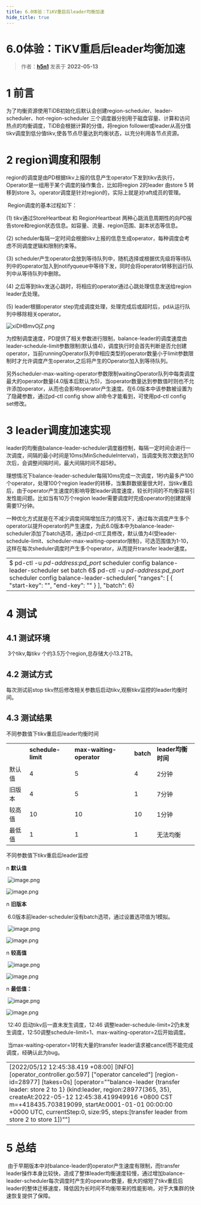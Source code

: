 ```yaml
---
title: 6.0体验：TiKV重启后leader均衡加速
hide_title: true
---
```


# 6.0体验：TiKV重启后leader均衡加速

> 作者：**[h5n1](https://tidb.net/u/h5n1/post/all)** 发表于  **2022-05-13**

# 1   前言

​    为了均衡资源使用TiDB初始化后默认会创建region-scheduler、leader-scheduler、hot-region-scheduler 三个调度器分别用于磁盘容量、计算和访问热点的均衡调度，TiDB会根据计算的分值，将region follower或leader从高分值tikv调度到低分值tikv,使各节点尽量达到均衡状态，以充分利用各节点资源。

# 2   region调度和限制

​     region的调度是由PD根据tikv上报的信息产生operator下发到tikv去执行，Operator是一组用于某个调度的操作集合，比如将region 2的leader 由store 5 转移到store 3。operator调度是针对region的，实际上就是对raft成员的管理。

​    Region调度的基本过程如下：

(1)  tikv通过StoreHeartbeat 和 RegionHeartbeat 两种心跳消息周期性的向PD报告store和region状态信息。如容量、流量、region范围、副本状态等信息。

(2)  scheduler每隔一定时间会根据tikv上报的信息生成operator，每种调度会考虑不同调度逻辑和限制约束等。

(3)  scheduler产生operator会放到等待队列中，随机选择或根据优先级将等待队列中的operator加入到notifyqueue中等待下发，同时会将operator转移到运行队列中从等待队列中删除。

(4)  之后等到tikv发送心跳时，将相应的operator通过心跳处理信息发送给region leader去处理。

(5)  leader根据operator step完成调度处理，处理完成后或超时后，pd从运行队列中移除相关operator。

![xiDHBmvOjZ.png](https://tidb-blog.oss-cn-beijing.aliyuncs.com/media/xiDHBmvOjZ-1652434271835.png)

​      为控制调度速度，PD提供了相关参数进行限制，balance-leader的调度速度由leader-schedule-limit参数限制(默认值4)，调度执行时会首先判断是否允创建operator，当前runningOperator队列中相应类型的operator数量小于limit参数限制时才允许调度产生operator,之后将产生的Operator加入到等待队列。

​    另外scheduler-max-waiting-operator参数限制waitingOperator队列中每类调度最大的operator数量(4.0版本后默认为5)，当operator数量达到参数值时则也不允许添加operator，从而也会影响operator产生速度。在6.0版本中该参数被设置为了隐藏参数，通过pd-ctl config show all命令才能看到，可使用pd-ctl config set修改。

# 3   leader调度加速实现

​    leader的均衡由balance-leader-scheduler调度器控制，每隔一定时间会进行一次调度，间隔的最小时间是10ms(MinScheduleInterval)，当调度失败次数达到10次后，会调整间隔时间，最大间隔时间不超5秒。

​    理想情况下balance-leader-scheduler每隔10ms完成一次调度，1秒内最多产100个operator，处理100个region leader的转移，当集群数据量很大时，当tikv重启后，由于operator产生速度的影响导致leader调度速度，较长时间的不均衡容易引发性能问题。比如当有10万个region leader需要调度时完成operator的创建就得需要17分钟。

​    一种优化方式就是在不减少调度间隔增加压力的情况下，通过每次调度产生多个operator以提升operator的产生速度，为此6.0版本中为balance-leader-scheduler添加了batch选项，通过pd-ctl工具修改，默认值为4(受leader-schedule-limit、scheduler-max-waiting-operator限制)，可选范围值为1-10，这样在每次sheduler调度时产生多个operator，从而提升transfer leader速度。

|                                                              |
| ------------------------------------------------------------ |
| $ pd-ctl -u *pd-address:pd_port* scheduler config balance-leader-scheduler set batch 6$ pd-ctl -u *pd-address:pd_port* scheduler config balance-leader-scheduler{ "ranges": [  {   "start-key": "",   "end-key": ""  } ], "batch": 6} |

# 4   测试

## 4.1  测试环境

​    3个tikv,每tikv 个约3.5万个region,总存储大小13.2TB。

## 4.2  测试方式

   每次测试前stop tikv然后修改相关参数后启动tikv,观察tikv监控的leader均衡时间。

## 4.3  测试结果

不同参数值下tikv重启后leader均衡时间

|        |                    |                          |           |                    |
| ------ | ------------------ | ------------------------ | --------- | ------------------ |
|        | **schedule-limit** | **max-waiting-operator** | **batch** | **leader均衡时间** |
| 默认值 | 4                  | 5                        | 4         | 2分钟              |
| 旧版本 | 4                  | 5                        | 1         | 7分钟              |
| 较高值 | 10                 | 10                       | 10        | 1分钟              |
| 最低值 | 1                  | 1                        | 1         | 无法均衡           |

 

不同参数值下tikv重启后leader监控

n **默认值**

​                                         ![image.png](https://tidb-blog.oss-cn-beijing.aliyuncs.com/media/image-1652431043722.png)    

![image.png](https://tidb-blog.oss-cn-beijing.aliyuncs.com/media/image-1652431053692.png)

n **旧版本**

​    6.0版本前leader-scheduler没有batch选项，通过设置选项值为1模拟。                                                                                                      

​                             ![image.png](https://tidb-blog.oss-cn-beijing.aliyuncs.com/media/image-1652431107149.png)

![image.png](https://tidb-blog.oss-cn-beijing.aliyuncs.com/media/image-1652431116948.png)

n **较高值**

​             ![image.png](https://tidb-blog.oss-cn-beijing.aliyuncs.com/media/image-1652431127744.png)

![image.png](https://tidb-blog.oss-cn-beijing.aliyuncs.com/media/image-1652431158583.png)

n **最低值：**

​                            ![image.png](https://tidb-blog.oss-cn-beijing.aliyuncs.com/media/image-1652431173046.png)      

![image.png](https://tidb-blog.oss-cn-beijing.aliyuncs.com/media/image-1652431189587.png)

​     12:40 启动tikv后一直未发生调度，12:46 调整leader-schedule-limit=2仍未发生调度，12:50调整schedule-limit=1、max-waiting-operator=2后开始调度。

​    当max-waiting-operator=1时有大量的transfer leader请求被cancel而不能完成调度，经确认此为bug。

|                                                              |
| ------------------------------------------------------------ |
| [2022/05/12 12:45:38.419 +08:00] [INFO] [operator_controller.go:597] ["operator canceled"] [region-id=28977] [takes=0s] [operator="\"balance-leader {transfer leader: store 2 to 1} (kind:leader, region:28977(365, 35), createAt:2022-05-12 12:45:38.419949916 +0800 CST m=+418435.703819099, startAt:0001-01-01 00:00:00 +0000 UTC, currentStep:0, size:95, steps:[transfer leader from store 2 to store 1])\""] |

# 5   总结

​     由于早期版本中对balance-leader的operator产生速度有限制，而transfer leader操作本身比较快，造成了整体leader均衡速度较慢，通过增加balance-leader-scheduler每次调度时产生的operator数量，极大的缩短了tikv重启后leader的整体迁移速度，降低因为长时间不均衡带来的性能影响，对于大集群的快速恢复提供了保障。 